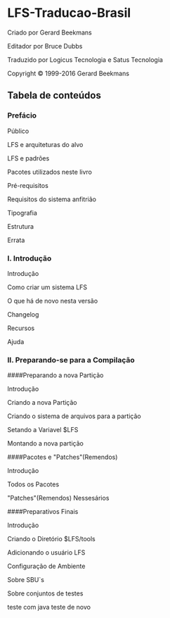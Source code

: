 # LFS-Traducao-Brasil


Criado por Gerard Beekmans

Editador por Bruce Dubbs

Traduzido por Logicus Tecnologia e Satus Tecnologia

Copyright © 1999-2016 Gerard Beekmans


## Tabela de conteúdos

### Prefácio

Público

LFS e arquiteturas do alvo

LFS e padrões

Pacotes utilizados neste livro

Pré-requisitos

Requisitos do sistema anfitrião

Tipografia

Estrutura

Errata


### I. Introdução

Introdução

Como criar um sistema LFS

O que há de novo nesta versão

Changelog

Recursos

Ajuda

### II. Preparando-se para a Compilação

####Preparando a nova Partição

Introdução

Criando a nova Partição

Criando o sistema de arquivos para a partição

Setando a Variavel $LFS

Montando a nova partição

####Pacotes e "Patches"(Remendos)

Introdução

Todos os Pacotes

"Patches"(Remendos) Nessesários

####Preparativos Finais

Introdução

Criando o Diretório $LFS/tools

Adicionando o usuário LFS

Configuração de Ambiente

Sobre SBU`s

Sobre conjuntos de testes

teste com java
teste de novo
